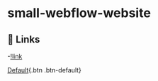 # small-webflow-website
## 🔗 Links
-[!link]( https://mamadous-dynamite-site-db0f45.webflow.io/)


[Default](#){.btn .btn-default}
